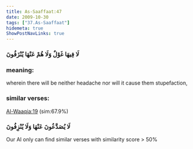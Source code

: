 ```yaml
---
title: As-Saaffaat:47
date: 2009-10-30
tags: ["37.As-Saaffaat"]
hidemeta: true 
ShowPostNavLinks: true 
---
```

### لَا فِيهَا غَوْلٌ وَلَا هُمْ عَنْهَا يُنْزَفُونَ
### meaning: 
wherein there will be neither headache nor will it cause them stupefaction,
### similar verses: 

[Al-Waaqia:19](/56/19) (sim:67.9%)

### لَا يُصَدَّعُونَ عَنْهَا وَلَا يُنْزِفُونَ

Our AI only can find similar verses with similarity score > 50% 



